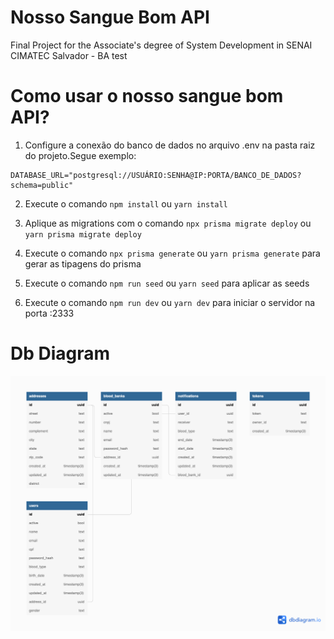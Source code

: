 # Nosso Sangue Bom API

Final Project for the Associate's degree of System Development in SENAI CIMATEC Salvador - BA test

# Como usar o nosso sangue bom API?

1. Configure a conexão do banco de dados no arquivo .env na pasta raiz do projeto.Segue exemplo:

```
DATABASE_URL="postgresql://USUÁRIO:SENHA@IP:PORTA/BANCO_DE_DADOS?schema=public"
```

2. Execute o comando `npm install` ou `yarn install`

3. Aplique as migrations com o comando `npx prisma migrate deploy` ou ` yarn prisma migrate deploy`

4. Execute o comando `npx prisma generate` ou `yarn prisma generate` para gerar as tipagens do prisma

5. Execute o comando `npm run seed` ou `yarn seed` para aplicar as seeds

6. Execute o comando `npm run dev` ou `yarn dev` para iniciar o servidor na porta :2333

# Db Diagram

![db diagram](db_diagram.png)

